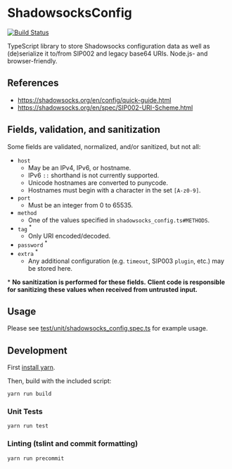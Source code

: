 # ShadowsocksConfig

[![Build Status](https://travis-ci.org/Jigsaw-Code/outline-shadowsocksconfig.svg?branch=master)](https://travis-ci.org/Jigsaw-Code/outline-shadowsocksconfig)

TypeScript library to store Shadowsocks configuration data
as well as (de)serialize it to/from SIP002 and legacy base64 URIs.
Node.js- and browser-friendly.

## References

- https://shadowsocks.org/en/config/quick-guide.html
- https://shadowsocks.org/en/spec/SIP002-URI-Scheme.html

## Fields, validation, and sanitization

Some fields are validated, normalized, and/or sanitized, but not all:

- `host`
  - May be an IPv4, IPv6, or hostname.
  - IPv6 `::` shorthand is not currently supported.
  - Unicode hostnames are converted to punycode.
  - Hostnames must begin with a character in the set `[A-z0-9]`.
- `port`
  - Must be an integer from 0 to 65535.
- `method`
  - One of the values specified in `shadowsocks_config.ts#METHODS`.
- `tag` <sup>\*</sup>
  - Only URI encoded/decoded.
- `password` <sup>\*</sup>
- `extra` <sup>\*</sup>
  - Any additional configuration (e.g. `timeout`, SIP003 `plugin`, etc.) may be stored here.

\* **No sanitization is performed for these fields.**
**Client code is responsible for sanitizing these values when received from untrusted input.**

## Usage

Please see [test/unit/shadowsocks_config.spec.ts](test/unit/shadowsocks_config.spec.ts)
for example usage.

## Development

First [install yarn](https://yarnpkg.com/en/docs/install-ci).

Then, build with the included script:

```
yarn run build
```

### Unit Tests

```
yarn run test
```

### Linting (tslint and commit formatting)

```
yarn run precommit
```
